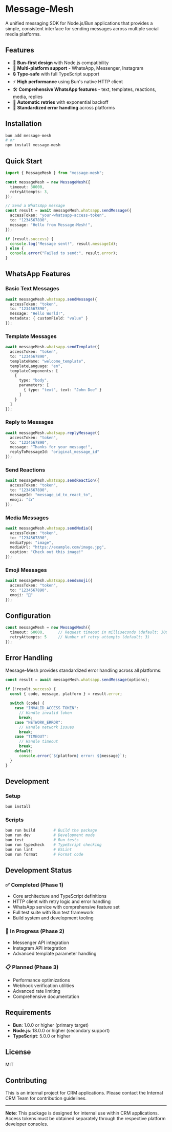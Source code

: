 # Message-Mesh

A unified messaging SDK for Node.js/Bun applications that provides a simple, consistent interface for sending messages across multiple social media platforms.

## Features

- 🚀 **Bun-first design** with Node.js compatibility
- 📱 **Multi-platform support** - WhatsApp, Messenger, Instagram
- 🔒 **Type-safe** with full TypeScript support
- ⚡ **High performance** using Bun's native HTTP client
- 🛠️ **Comprehensive WhatsApp features** - text, templates, reactions, media, replies
- 🔄 **Automatic retries** with exponential backoff
- 📝 **Standardized error handling** across platforms

## Installation

```bash
bun add message-mesh
# or
npm install message-mesh
```

## Quick Start

```typescript
import { MessageMesh } from "message-mesh";

const messageMesh = new MessageMesh({
  timeout: 30000,
  retryAttempts: 3,
});

// Send a WhatsApp message
const result = await messageMesh.whatsapp.sendMessage({
  accessToken: "your-whatsapp-access-token",
  to: "1234567890",
  message: "Hello from Message-Mesh!",
});

if (result.success) {
  console.log("Message sent!", result.messageId);
} else {
  console.error("Failed to send:", result.error);
}
```

## WhatsApp Features

### Basic Text Messages

```typescript
await messageMesh.whatsapp.sendMessage({
  accessToken: "token",
  to: "1234567890",
  message: "Hello World!",
  metadata: { customField: "value" }
});
```

### Template Messages

```typescript
await messageMesh.whatsapp.sendTemplate({
  accessToken: "token",
  to: "1234567890",
  templateName: "welcome_template",
  templateLanguage: "en",
  templateComponents: [
    {
      type: "body",
      parameters: [
        { type: "text", text: "John Doe" }
      ]
    }
  ]
});
```

### Reply to Messages

```typescript
await messageMesh.whatsapp.replyMessage({
  accessToken: "token",
  to: "1234567890",
  message: "Thanks for your message!",
  replyToMessageId: "original_message_id"
});
```

### Send Reactions

```typescript
await messageMesh.whatsapp.sendReaction({
  accessToken: "token",
  to: "1234567890",
  messageId: "message_id_to_react_to",
  emoji: "👍"
});
```

### Media Messages

```typescript
await messageMesh.whatsapp.sendMedia({
  accessToken: "token",
  to: "1234567890",
  mediaType: "image",
  mediaUrl: "https://example.com/image.jpg",
  caption: "Check out this image!"
});
```

### Emoji Messages

```typescript
await messageMesh.whatsapp.sendEmoji({
  accessToken: "token",
  to: "1234567890",
  emoji: "🎉"
});
```

## Configuration

```typescript
const messageMesh = new MessageMesh({
  timeout: 60000,      // Request timeout in milliseconds (default: 30000)
  retryAttempts: 5     // Number of retry attempts (default: 3)
});
```

## Error Handling

Message-Mesh provides standardized error handling across all platforms:

```typescript
const result = await messageMesh.whatsapp.sendMessage(options);

if (!result.success) {
  const { code, message, platform } = result.error;
  
  switch (code) {
    case "INVALID_ACCESS_TOKEN":
      // Handle invalid token
      break;
    case "NETWORK_ERROR":
      // Handle network issues
      break;
    case "TIMEOUT":
      // Handle timeout
      break;
    default:
      console.error(`${platform} error: ${message}`);
  }
}
```

## Development

### Setup

```bash
bun install
```

### Scripts

```bash
bun run build        # Build the package
bun run dev          # Development mode
bun test             # Run tests
bun run typecheck    # TypeScript checking
bun run lint         # ESLint
bun run format       # Format code
```

## Development Status

### ✅ Completed (Phase 1)
- Core architecture and TypeScript definitions
- HTTP client with retry logic and error handling
- WhatsApp service with comprehensive feature set
- Full test suite with Bun test framework
- Build system and development tooling

### 🚧 In Progress (Phase 2)
- Messenger API integration
- Instagram API integration
- Advanced template parameter handling

### 📋 Planned (Phase 3)
- Performance optimizations
- Webhook verification utilities
- Advanced rate limiting
- Comprehensive documentation

## Requirements

- **Bun**: 1.0.0 or higher (primary target)
- **Node.js**: 18.0.0 or higher (secondary support)
- **TypeScript**: 5.0.0 or higher

## License

MIT

## Contributing

This is an internal project for CRM applications. Please contact the Internal CRM Team for contribution guidelines.

---

**Note**: This package is designed for internal use within CRM applications. Access tokens must be obtained separately through the respective platform developer consoles.

